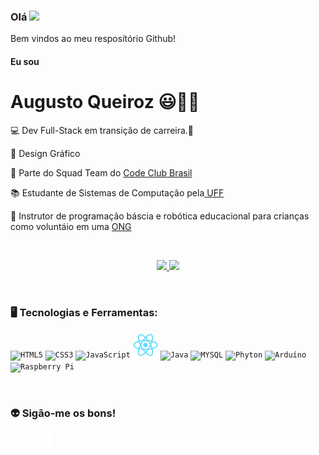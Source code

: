 
<div dsplay="inline-block">
<h3>Olá <img src="https://raw.githubusercontent.com/kaueMarques/kaueMarques/master/hi.gif" width="30px"></h3>
Bem vindos ao meu resposítório Github!
<h4>Eu sou</h4> 
<h1 align="left">Augusto Queiroz 😃🙏🌟</h1>
  
  
<div display="inline-block">
<p align="left">💻 Dev Full-Stack em transição de carreira.🚀</p>
<p align="left">🎨 Design Gráfico</p>
<p align="left">💺 Parte do Squad Team do <a href="https://www.codeclubbrasil.org.br/">Code Club Brasil</a></p>
<p align="left">📚 Estudante de Sistemas de Computação pela<a href="https://www.uff.br/?q=curso/tecnologia-em-sistemas-de-computacao-ead/1122221/tecnologico/niteroi"> UFF</a></p>
<p align="left">🎒 Instrutor de programação báscia e robótica educacional para crianças como voluntáio em uma <a href="https://www.instagram.com/associacaonascentepequena/"> ONG</a></p>
</div>
  
<br>  

<p align="center">
<a href="https://github.com/AugustoQueiroz13">
<img height="180em" src="https://github-readme-stats-eight-theta.vercel.app/api?username=AugustoQueiroz13&show_icons=true&theme=algolia&include_all_commits=true&count_private=true"/>
<img height="180em" src="https://github-readme-stats-eight-theta.vercel.app/api/top-langs/?username=AugustoQueiroz13&layout=compact&langs_count=8&theme=algolia"/>
</a>
</p>

<br>
  
### 🖥️ Tecnologias e Ferramentas: 
 <code><img width="40px" src="https://cdn.jsdelivr.net/gh/devicons/devicon/icons/html5/html5-original-wordmark.svg" title = "HTML5"/></code>
<code><img width="40px" src="https://cdn.jsdelivr.net/gh/devicons/devicon/icons/css3/css3-original-wordmark.svg" title = "CSS3"/></code>
<code><img width="40px" src="https://cdn.jsdelivr.net/gh/devicons/devicon/icons/javascript/javascript-original.svg" title = "JavaScript"/></code>
<code><img width="40px" src="https://raw.githubusercontent.com/devicons/devicon/master/icons/react/react-original.svg" title = "React"/></code>
<code><img width="40px" src="https://cdn.jsdelivr.net/gh/devicons/devicon/icons/java/java-original.svg" title = "Java"/></code>
<code><img width="40px" src="https://cdn.jsdelivr.net/gh/devicons/devicon/icons/mysql/mysql-original.svg" title = "MYSQL"/></code>
<code><img width="40px" src="https://seeklogo.com/images/P/python-logo-A32636CAA3-seeklogo.com.png" title = "Phyton"/></code>
<code><img width="40px" src="https://brandslogos.com/wp-content/uploads/images/large/arduino-logo-1.png" title = "Arduíno"/></code>
<code><img width="40px" src="https://logodownload.org/wp-content/uploads/2018/02/raspberry-pi-logo.png" title = "Raspberry Pi"/></code>
  

<br>
  
<h3>👽 Sigão-me os bons!</h3>
<a href="https://www.instagram.com/aug_queiroz" target="_blank"><img align="left" alt="Instagram" width="22px" src="https://github.com/Aakarsh-B/trying-repos/blob/master/insta.svg" />
<a href="https://www.linkedin.com/in/queiroz-augusto/" target="_blank"><img align="left" alt="LinkedIn" width="22px" src="https://github.com/Aakarsh-B/trying-repos/blob/master/linkedin.svg" />
<a href="https://dev.to/augustoqueiroz13" target="_blank"><img alt="Blog" width="22px" src="https://github.com/Aakarsh-B/trying-repos/blob/master/dev-badge.svg" /></a>


